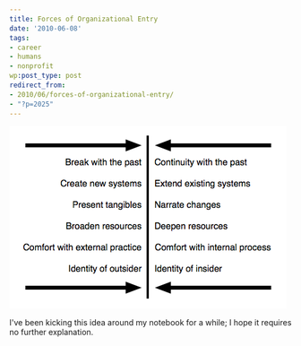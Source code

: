 ```yaml
---
title: Forces of Organizational Entry
date: '2010-06-08'
tags:
- career
- humans
- nonprofit
wp:post_type: post
redirect_from:
- 2010/06/forces-of-organizational-entry/
- "?p=2025"
---
```


[ ![](2010-06-08-Forces-of-Organizational-Entry/organizational-entry.png "organizational entry") ](2010-06-08-Forces-of-Organizational-Entry/organizational-entry.png)

I've been kicking this idea around my notebook for a while; I hope it requires no further explanation.
